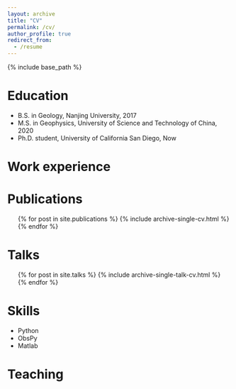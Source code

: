 ```yaml
---
layout: archive
title: "CV"
permalink: /cv/
author_profile: true
redirect_from:
  - /resume
---
```


{% include base_path %}

Education
======
* B.S. in Geology, Nanjing University, 2017
* M.S. in Geophysics, University of Science and Technology of China, 2020
* Ph.D. student, University of California San Diego, Now

Work experience
======

  
Publications
======
  <ul>{% for post in site.publications %}
    {% include archive-single-cv.html %}
  {% endfor %}</ul>
  
Talks
======
  <ul>{% for post in site.talks %}
    {% include archive-single-talk-cv.html %}
  {% endfor %}</ul>

Skills
======
* Python
* ObsPy
* Matlab
  
Teaching
======

 

